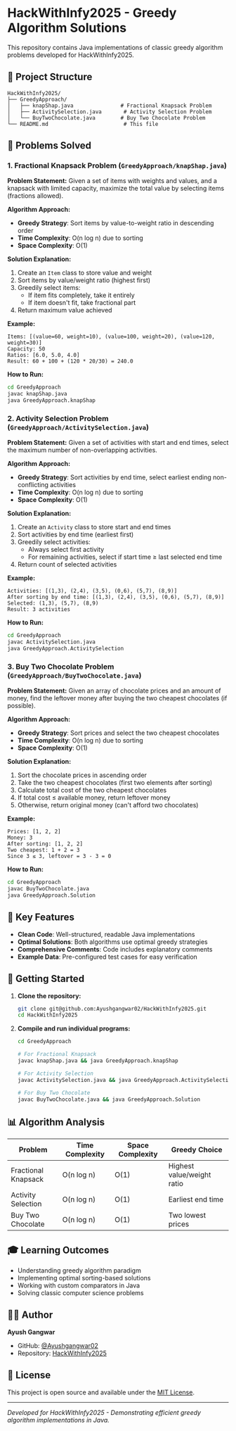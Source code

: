 # HackWithInfy2025 - Greedy Algorithm Solutions

This repository contains Java implementations of classic greedy algorithm problems developed for HackWithInfy2025.

## 📁 Project Structure

```
HackWithInfy2025/
├── GreedyApproach/
│   ├── knapShap.java               # Fractional Knapsack Problem
│   ├── ActivitySelection.java       # Activity Selection Problem
│   └── BuyTwoChocolate.java        # Buy Two Chocolate Problem
└── README.md                        # This file
```

## 🎯 Problems Solved

### 1. Fractional Knapsack Problem (`GreedyApproach/knapShap.java`)

**Problem Statement:**
Given a set of items with weights and values, and a knapsack with limited capacity, maximize the total value by selecting items (fractions allowed).

**Algorithm Approach:**
- **Greedy Strategy**: Sort items by value-to-weight ratio in descending order
- **Time Complexity**: O(n log n) due to sorting
- **Space Complexity**: O(1)

**Solution Explanation:**
1. Create an `Item` class to store value and weight
2. Sort items by value/weight ratio (highest first)
3. Greedily select items:
   - If item fits completely, take it entirely
   - If item doesn't fit, take fractional part
4. Return maximum value achieved

**Example:**
```
Items: [(value=60, weight=10), (value=100, weight=20), (value=120, weight=30)]
Capacity: 50
Ratios: [6.0, 5.0, 4.0]
Result: 60 + 100 + (120 * 20/30) = 240.0
```

**How to Run:**
```bash
cd GreedyApproach
javac knapShap.java
java GreedyApproach.knapShap
```

### 2. Activity Selection Problem (`GreedyApproach/ActivitySelection.java`)

**Problem Statement:**
Given a set of activities with start and end times, select the maximum number of non-overlapping activities.

**Algorithm Approach:**
- **Greedy Strategy**: Sort activities by end time, select earliest ending non-conflicting activities
- **Time Complexity**: O(n log n) due to sorting
- **Space Complexity**: O(1)

**Solution Explanation:**
1. Create an `Activity` class to store start and end times
2. Sort activities by end time (earliest first)
3. Greedily select activities:
   - Always select first activity
   - For remaining activities, select if start time ≥ last selected end time
4. Return count of selected activities

**Example:**
```
Activities: [(1,3), (2,4), (3,5), (0,6), (5,7), (8,9)]
After sorting by end time: [(1,3), (2,4), (3,5), (0,6), (5,7), (8,9)]
Selected: (1,3), (5,7), (8,9)
Result: 3 activities
```

**How to Run:**
```bash
cd GreedyApproach
javac ActivitySelection.java
java GreedyApproach.ActivitySelection
```

### 3. Buy Two Chocolate Problem (`GreedyApproach/BuyTwoChocolate.java`)

**Problem Statement:**
Given an array of chocolate prices and an amount of money, find the leftover money after buying the two cheapest chocolates (if possible).

**Algorithm Approach:**
- **Greedy Strategy**: Sort prices and select the two cheapest chocolates
- **Time Complexity**: O(n log n) due to sorting
- **Space Complexity**: O(1)

**Solution Explanation:**
1. Sort the chocolate prices in ascending order
2. Take the two cheapest chocolates (first two elements after sorting)
3. Calculate total cost of the two cheapest chocolates
4. If total cost ≤ available money, return leftover money
5. Otherwise, return original money (can't afford two chocolates)

**Example:**
```
Prices: [1, 2, 2]
Money: 3
After sorting: [1, 2, 2]
Two cheapest: 1 + 2 = 3
Since 3 ≤ 3, leftover = 3 - 3 = 0
```

**How to Run:**
```bash
cd GreedyApproach
javac BuyTwoChocolate.java
java GreedyApproach.Solution
```

## 🔧 Key Features

- **Clean Code**: Well-structured, readable Java implementations
- **Optimal Solutions**: Both algorithms use optimal greedy strategies
- **Comprehensive Comments**: Code includes explanatory comments
- **Example Data**: Pre-configured test cases for easy verification

## 🚀 Getting Started

1. **Clone the repository:**
   ```bash
   git clone git@github.com:Ayushgangwar02/HackWithInfy2025.git
   cd HackWithInfy2025
   ```

2. **Compile and run individual programs:**
   ```bash
   cd GreedyApproach

   # For Fractional Knapsack
   javac knapShap.java && java GreedyApproach.knapShap

   # For Activity Selection
   javac ActivitySelection.java && java GreedyApproach.ActivitySelection

   # For Buy Two Chocolate
   javac BuyTwoChocolate.java && java GreedyApproach.Solution
   ```

## 📊 Algorithm Analysis

| Problem | Time Complexity | Space Complexity | Greedy Choice |
|---------|----------------|------------------|---------------|
| Fractional Knapsack | O(n log n) | O(1) | Highest value/weight ratio |
| Activity Selection | O(n log n) | O(1) | Earliest end time |
| Buy Two Chocolate | O(n log n) | O(1) | Two lowest prices |

## 🎓 Learning Outcomes

- Understanding greedy algorithm paradigm
- Implementing optimal sorting-based solutions
- Working with custom comparators in Java
- Solving classic computer science problems

## 👨‍💻 Author

**Ayush Gangwar**
- GitHub: [@Ayushgangwar02](https://github.com/Ayushgangwar02)
- Repository: [HackWithInfy2025](https://github.com/Ayushgangwar02/HackWithInfy2025)

## 📝 License

This project is open source and available under the [MIT License](LICENSE).

---

*Developed for HackWithInfy2025 - Demonstrating efficient greedy algorithm implementations in Java.*
